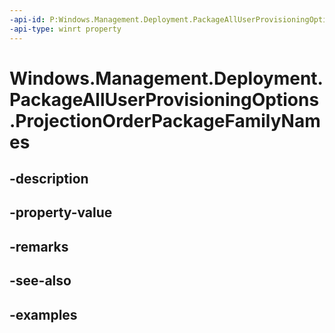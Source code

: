 ```yaml
---
-api-id: P:Windows.Management.Deployment.PackageAllUserProvisioningOptions.ProjectionOrderPackageFamilyNames
-api-type: winrt property
---
```


# Windows.Management.Deployment.PackageAllUserProvisioningOptions.ProjectionOrderPackageFamilyNames

<!--
public System.Collections.Generic.IList<string> ProjectionOrderPackageFamilyNames { get; }
-->


## -description

## -property-value

## -remarks

## -see-also

## -examples


